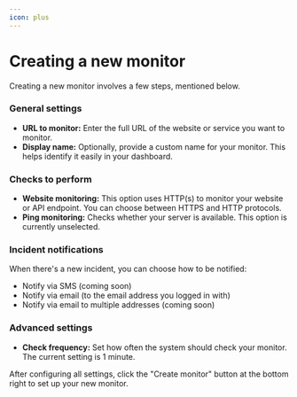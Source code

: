 ```yaml
---
icon: plus
---
```


# Creating a new monitor

Creating a new monitor involves a few steps, mentioned below.&#x20;

### General settings

* **URL to monitor:** Enter the full URL of the website or service you want to monitor.
* **Display name:** Optionally, provide a custom name for your monitor. This helps identify it easily in your dashboard.

### Checks to perform

* **Website monitoring:** This option uses HTTP(s) to monitor your website or API endpoint. You can choose between HTTPS and HTTP protocols.
* **Ping monitoring:** Checks whether your server is available. This option is currently unselected.

### Incident notifications&#x20;

When there's a new incident, you can choose how to be notified:

* Notify via SMS (coming soon)
* Notify via email (to the email address you logged in with)
* Notify via email to multiple addresses (coming soon)

### Advanced settings

* **Check frequency:** Set how often the system should check your monitor. The current setting is 1 minute.

After configuring all settings, click the "Create monitor" button at the bottom right to set up your new monitor.
